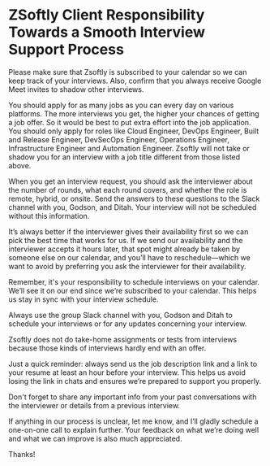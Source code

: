# ZSoftly Client Responsibility Towards a Smooth Interview Support Process

Please make sure that Zsoftly is subscribed to your calendar so we can keep track of your interviews. Also, confirm that you always receive Google Meet invites to shadow other interviews.

You should apply for as many  jobs as you can every day on various platforms. The more interviews you get, the higher your chances of getting a job offer. So it would be best to put extra effort into the job application. You should only apply for roles like Cloud Engineer, DevOps Engineer, Built and Release Engineer, DevSecOps Engineer, Operations Engineer,  Infrastructure Engineer and Automation Engineer. Zsoftly will not take or shadow you for an interview with a job title different from those listed above.

When you get an interview request, you should ask the interviewer about the number of rounds, what each round covers, and whether the role is remote, hybrid, or onsite. Send the answers to these questions to the Slack channel with you, Godson, and Ditah. Your interview will not be scheduled without this information.

It’s always better if the interviewer gives their availability first so we can pick the best time that works for us. If we send our availability and the interviewer accepts it hours later, that spot might already be taken by someone else on our calendar, and you’ll have to reschedule—which we want to avoid by preferring you ask the interviewer for their availability.

Remember, it's your responsibility to schedule interviews on your calendar. We’ll see it on our end since we’re subscribed to your calendar. This helps us stay in sync with your interview schedule.

Always use the group Slack channel with you, Godson and Ditah to schedule your interviews or for any updates concerning your interview.

Zsoftly does not do take-home assignments or tests from interviews because those kinds of interviews hardly end with an offer.

Just a quick reminder: always send us the job description link and a link to your resume at least an hour before your interview. This helps us avoid losing the link in chats and ensures we’re prepared to support you properly.

Don't forget to share any important info from your past conversations with the interviewer or details from a previous interview.

If anything in our process is unclear, let me know, and I’ll gladly schedule a one-on-one call to explain further. Your feedback on what we’re doing well and what we can improve is also much appreciated.

Thanks!
